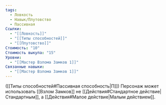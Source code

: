 ```yaml
---
tags:
  - Ловкость
  - Навык/Плутовство
  - Пассивная
Ссылки:
  - "[[Ловкость]]"
  - "[[Типы способностей]]"
  - "[[Плутовство]]"
Стоимость: "10"
Стоимость выкупа: "15"
Уровни:
  - "[[Мастер Взлома Замков 1]]"
Связанные навыки:
  - "[[Мастер Взлома Замков 1]]"
---
```

([[Типы способностей#Пассивная способность|П]]) Персонаж может использовать [[Взлом Замков]] не [[Действия#Стандартное действие|Стандартным]], а [[Действия#Малое действие|Малым действием]]. 